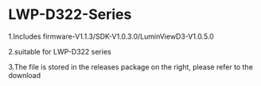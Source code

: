 # LWP-D322-Series
1.Includes firmware-V1.1.3/SDK-V1.0.3.0/LuminViewD3-V1.0.5.0  

2.suitable for LWP-D322 series 

3.The file is stored in the releases package on the right, please refer to the download
